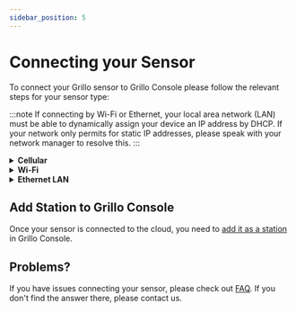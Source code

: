 ```yaml
---
sidebar_position: 5
---
```


# Connecting your Sensor
To connect your Grillo sensor to Grillo Console please follow the relevant steps for your sensor type:

:::note
If connecting by Wi-Fi or Ethernet, your local area network (LAN) must be able to dynamically assign your device an IP address by DHCP. If your network only permits for static IP addresses, please speak with your network manager to resolve this.
:::

<details><summary><b>Cellular</b></summary><p>

In order to connect your sensor to cellular internet, please ensure that:
- You are at a location with cellular connectivity that offers CAT-M LTE, NB IoT or GSM network. For a quick reference you can follow [this list](https://www.gsma.com/iot/mobile-iot-commercial-launches/) but you may need to contact the service provider for detailed info, or your telcom may not be shown here or updated.
- You have a SIM card with an active data plan. Based on the station setup (sampling rate, on trigger vs. continuous mode) the sensor will consume between 100 MB to 5 GB of data per month.

To connect your station:
1. Make sure SIM is inserted in the device and cellular antenna is connected.
2. Power-up your sensor.
3. Wait a minute or so its LED should start blinking. This means it is successfully sending data to the cloud.

If the sensor does not start blinking, the connection was not successful. In such a case, follow these instructions.

1. Make sure SIM is inserted in the device and cellular antenna is connected.
2. Power-up your sensor.
3. Wait a few seconds until a Wi-Fi network appears with an SSID that starts with `Grillo-` (eg. `Grillo-XXXXXX`). Connect your phone to this network, a startup page should show up automatically.
4. Choose `Setup`. Fill your APN details, and (optionally) the Network mode and Data Trasfer mode (1 if you wish to choose it, 0 if you don't). Check out [how to find APN details](../faq/stations.md) and [how to set up network mode](../faq/stations.md) in FAQ if you are unsure about the setup.
5. Click `Save` and wait for a success confirmation message.
6. Wait a minute or so, the sensor's LED should start blinking. This means it is successfully sending data to the cloud.

</p></details>

<details><summary><b>Wi-Fi</b></summary><p>

The local Wi-Fi network must be 2.4Ghz (5Ghz will not work). Please ensure that 2.4Ghz is available before installing the Grillo Connect sensor in this location.

1. Power-up your sensor.
2. Wait a few seconds until a Wi-Fi network appears with an SSID that starts with `Grillo-` (eg. `Grillo-XXXXXX`). Connect your phone to this network, a startup page should show up automatically.
3. On the `Configure Wi-Fi` page, choose the SSID and enter Password for the local Wi-Fi network you want the sensor to connect to.
4. Enter `Save` and wait for a success confirmation message.
3. Wait a minute or so, the sensor's LED should start blinking. This means it is successfully sending data to the cloud.
  
</p></details>

<details><summary><b>Ethernet LAN</b></summary><p>

1. Plug an ethernet cable to your sensor.
2. Power-up your sensor.
3. Wait a minute or so its LED should start blinking. This means it is successfully sending data to the cloud.
  
</p></details>

## Add Station to Grillo Console
Once your sensor is connected to the cloud, you need to [add it as a station](/docs/grillo-console/stations/add-grillo-sensors) in Grillo Console.

## Problems?
If you have issues connecting your sensor, please check out [FAQ](/docs/faq/stations.md). If you don't find the answer there, please contact us.

